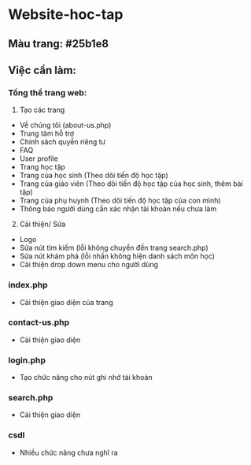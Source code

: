 # Website-hoc-tap

## Màu trang: #25b1e8

## Việc cần làm:

### Tổng thể trang web:
1. Tạo các trang
- Về chúng tôi (about-us.php)
- Trung tâm hỗ trợ
- Chính sách quyền riêng tư
- FAQ
- User profile
- Trang học tập
- Trang của học sinh (Theo dõi tiến độ học tập)
- Trang của giáo viên (Theo dõi tiến độ học tập của học sinh, thêm bài tập)
- Trang của phụ huynh (Theo dõi tiến độ học tập của con mình)
- Thông báo người dùng cần xác nhận tài khoản nếu chưa làm

2. Cải thiện/ Sửa
- Logo
- Sửa nút tìm kiếm (lỗi không chuyển đến trang search.php)
- Sửa nút khám phá (lỗi nhấn không hiện danh sách môn học)
- Cải thiện drop down menu cho người dùng

### index.php
- Cải thiện giao diện của trang

### contact-us.php
- Cải thiện giao diện

### login.php
- Tạo chức năng cho nút ghi nhớ tài khoản

### search.php
- Cải thiện giao diện

### csdl
- Nhiều chức năng chưa nghĩ ra
